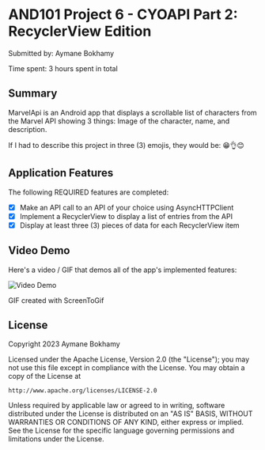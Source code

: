# AND101 Project 6 - CYOAPI Part 2: RecyclerView Edition

Submitted by: Aymane Bokhamy

Time spent: 3 hours spent in total

## Summary

MarvelApi is an Android app that displays a scrollable list of characters from the Marvel API showing 3 things: Image of the character, name, and description. 

If I had to describe this project in three (3) emojis, they would be: 😁👌😊

## Application Features

The following REQUIRED features are completed:

- [x] Make an API call to an API of your choice using AsyncHTTPClient
- [x] Implement a RecyclerView to display a list of entries from the API
- [x] Display at least three (3) pieces of data for each RecyclerView item

## Video Demo

Here's a video / GIF that demos all of the app's implemented features:

<img src= 'https://i.imgur.com/E2Plpr1.gif' title='Video Demo' width='' alt='Video Demo' />

GIF created with ScreenToGif


## License

Copyright 2023 Aymane Bokhamy

Licensed under the Apache License, Version 2.0 (the "License");
you may not use this file except in compliance with the License.
You may obtain a copy of the License at

    http://www.apache.org/licenses/LICENSE-2.0

Unless required by applicable law or agreed to in writing, software
distributed under the License is distributed on an "AS IS" BASIS,
WITHOUT WARRANTIES OR CONDITIONS OF ANY KIND, either express or implied.
See the License for the specific language governing permissions and
limitations under the License.
